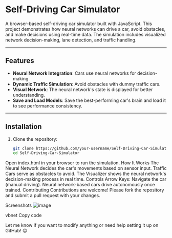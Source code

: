 # Self-Driving Car Simulator  

A browser-based self-driving car simulator built with JavaScript. This project demonstrates how neural networks can drive a car, avoid obstacles, and make decisions using real-time data. The simulation includes visualized network decision-making, lane detection, and traffic handling.

---

## Features  
- **Neural Network Integration**: Cars use neural networks for decision-making.  
- **Dynamic Traffic Simulation**: Avoid obstacles with dummy traffic cars.  
- **Visual Network**: The neural network's state is displayed for better understanding.  
- **Save and Load Models**: Save the best-performing car's brain and load it to see performance consistency.  

---

## Installation  

1. Clone the repository:  
   ```bash
   git clone https://github.com/your-username/Self-Driving-Car-Simulator.git
   cd Self-Driving-Car-Simulator
Open index.html in your browser to run the simulation.
How It Works
The Neural Network decides the car's movements based on sensor input.
Traffic Cars serve as obstacles to avoid.
The Visualizer shows the neural network's decision-making process in real time.
Controls
Arrow Keys: Navigate the car (manual driving).
Neural network-based cars drive autonomously once trained.
Contributing
Contributions are welcome! Please fork the repository and submit a pull request with your changes.


Screenshots
![image](https://github.com/user-attachments/assets/c2f4f957-410f-480e-b046-83b158091ab6)


vbnet
Copy code

Let me know if you want to modify anything or need help setting it up on GitHub! 😊
